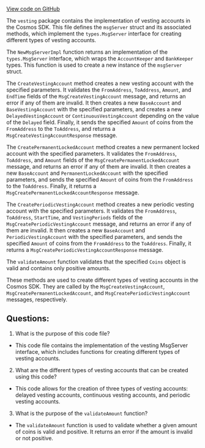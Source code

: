 [View code on GitHub](https://github.com/cosmos/cosmos-sdk.git/x/auth/vesting/msg_server.go)

The `vesting` package contains the implementation of vesting accounts in the Cosmos SDK. This file defines the `msgServer` struct and its associated methods, which implement the `types.MsgServer` interface for creating different types of vesting accounts.

The `NewMsgServerImpl` function returns an implementation of the `types.MsgServer` interface, which wraps the `AccountKeeper` and `BankKeeper` types. This function is used to create a new instance of the `msgServer` struct.

The `CreateVestingAccount` method creates a new vesting account with the specified parameters. It validates the `FromAddress`, `ToAddress`, `Amount`, and `EndTime` fields of the `MsgCreateVestingAccount` message, and returns an error if any of them are invalid. It then creates a new `BaseAccount` and `BaseVestingAccount` with the specified parameters, and creates a new `DelayedVestingAccount` or `ContinuousVestingAccount` depending on the value of the `Delayed` field. Finally, it sends the specified `Amount` of coins from the `FromAddress` to the `ToAddress`, and returns a `MsgCreateVestingAccountResponse` message.

The `CreatePermanentLockedAccount` method creates a new permanent locked account with the specified parameters. It validates the `FromAddress`, `ToAddress`, and `Amount` fields of the `MsgCreatePermanentLockedAccount` message, and returns an error if any of them are invalid. It then creates a new `BaseAccount` and `PermanentLockedAccount` with the specified parameters, and sends the specified `Amount` of coins from the `FromAddress` to the `ToAddress`. Finally, it returns a `MsgCreatePermanentLockedAccountResponse` message.

The `CreatePeriodicVestingAccount` method creates a new periodic vesting account with the specified parameters. It validates the `FromAddress`, `ToAddress`, `StartTime`, and `VestingPeriods` fields of the `MsgCreatePeriodicVestingAccount` message, and returns an error if any of them are invalid. It then creates a new `BaseAccount` and `PeriodicVestingAccount` with the specified parameters, and sends the specified `Amount` of coins from the `FromAddress` to the `ToAddress`. Finally, it returns a `MsgCreatePeriodicVestingAccountResponse` message.

The `validateAmount` function validates that the specified `Coins` object is valid and contains only positive amounts.

These methods are used to create different types of vesting accounts in the Cosmos SDK. They are called by the `MsgCreateVestingAccount`, `MsgCreatePermanentLockedAccount`, and `MsgCreatePeriodicVestingAccount` messages, respectively.
## Questions: 
 1. What is the purpose of this code file?
- This code file contains the implementation of the vesting MsgServer interface, which includes functions for creating different types of vesting accounts.

2. What are the different types of vesting accounts that can be created using this code?
- This code allows for the creation of three types of vesting accounts: delayed vesting accounts, continuous vesting accounts, and periodic vesting accounts.

3. What is the purpose of the `validateAmount` function?
- The `validateAmount` function is used to validate whether a given amount of coins is valid and positive. It returns an error if the amount is invalid or not positive.